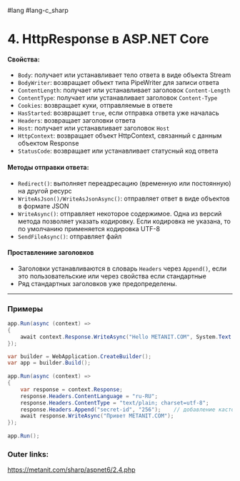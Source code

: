#lang #lang-c_sharp 

# 4. HttpResponse в ASP.NET Core

#### **Свойства:**
- `Body`: получает или устанавливает тело ответа в виде объекта Stream
- `BodyWriter`: возвращает объект типа PipeWriter для записи ответа
- `ContentLength`: получает или устанавливает заголовок `Content-Length`
- `ContentType`: получает или устанавливает заголовок `Content-Type`
- `Cookies`: возвращает куки, отправляемые в ответе
- `HasStarted`: возвращает `true`, если отправка ответа уже началась
- `Headers`: возвращает заголовки ответа
- `Host`: получает или устанавливает заголовок `Host`
- `HttpContext`: возвращает объект HttpContext, связанный с данным объектом Response
- `StatusCode`: возвращает или устанавливает статусный код ответа
    
#### **Методы отправки ответа:**
- `Redirect()`: выполняет переадресацию (временную или постоянную) на другой ресурс
- `WriteAsJson()/WriteAsJsonAsync()`: отправляет ответ в виде объектов в формате JSON
- `WriteAsync()`: отправляет некоторое содержимое. Одна из версий метода позволяет указать кодировку. Если кодировка не указана, то по умолчанию применяется кодировка UTF-8
- `SendFileAsync()`: отправляет файл

#### **Проставлениие заголовков**
- Заголовки устанавливаются в словарь `Headers` через `Append()`, если это пользовательские или через свойства если стандартные
- Ряд стандартных заголовков уже предопределены.

---

### Примеры

```csharp
app.Run(async (context) =>
{
    await context.Response.WriteAsync("Hello METANIT.COM", System.Text.Encoding.Default);
});
```

```csharp
var builder = WebApplication.CreateBuilder();
var app = builder.Build();
 
app.Run(async (context) =>
{
    var response = context.Response;
    response.Headers.ContentLanguage = "ru-RU";
    response.Headers.ContentType = "text/plain; charset=utf-8";
    response.Headers.Append("secret-id", "256");    // добавление кастомного заголовка
    await response.WriteAsync("Привет METANIT.COM");
});
 
app.Run();
```

### Outer links:
https://metanit.com/sharp/aspnet6/2.4.php